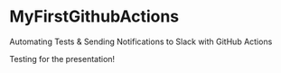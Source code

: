 # MyFirstGithubActions

Automating Tests & Sending Notifications to Slack with GitHub Actions

Testing for the presentation!
